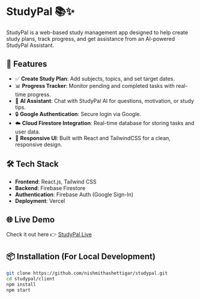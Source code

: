 # StudyPal 📚✨

StudyPal is a web-based study management app designed to help create study plans, track progress, and get assistance from an AI-powered StudyPal Assistant.

## 🚀 Features

- ✅ **Create Study Plan**: Add subjects, topics, and set target dates.
- 📊 **Progress Tracker**: Monitor pending and completed tasks with real-time progress.
- 🤖 **AI Assistant**: Chat with StudyPal AI for questions, motivation, or study tips.
- 🔒 **Google Authentication**: Secure login via Google.
- ☁️ **Cloud Firestore Integration**: Real-time database for storing tasks and user data.
- 🎨 **Responsive UI**: Built with React and TailwindCSS for a clean, responsive design.

## 🛠️ Tech Stack

- **Frontend**: React.js, Tailwind CSS
- **Backend**: Firebase Firestore
- **Authentication**: Firebase Auth (Google Sign-In)
- **Deployment**: Vercel

## 🌐 Live Demo

Check it out here 👉 [StudyPal Live](https://studypal-henna.vercel.app/)

## 📦 Installation (For Local Development)

```bash
git clone https://github.com/nishmithashettigar/studypal.git
cd studypal/client
npm install
npm start
